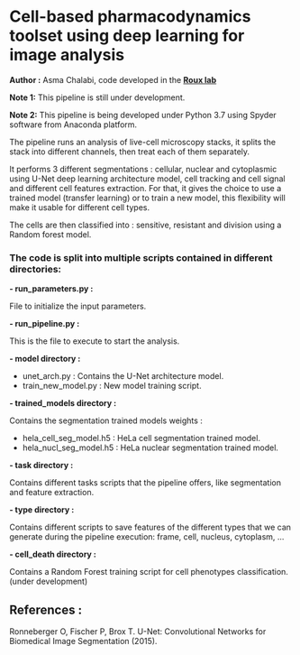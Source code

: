 # Cell-based pharmacodynamics toolset using deep learning for image analysis 
**Author :** Asma Chalabi, code developed in the [**Roux lab**](https://github.com/jrxlab) 


**Note 1:** This pipeline is still under development.

**Note 2:** This pipeline is being developed under Python 3.7 using Spyder software from Anaconda platform.


The pipeline runs an analysis of live-cell microscopy stacks, it splits the stack into different channels, then treat each of them separately. 

It performs 3 different segmentations : cellular, nuclear and cytoplasmic using U-Net deep learning architecture model, cell tracking and cell signal and different cell features extraction. For that, it gives
the choice to use a trained model (transfer learning) or to train a new model, this flexibility will make it
usable for different cell types.

The cells are then classified into : sensitive, resistant and division using a Random forest model.

### The code is split into multiple scripts contained in different directories:

**- run_parameters.py :**

  File to initialize the input parameters.

**- run_pipeline.py :**

  This is the file to execute to start the analysis.

**- model directory :**

  - unet_arch.py : Contains the U-Net architecture model.
  - train_new_model.py : New model training script.

**- trained_models directory :**

  Contains the segmentation trained models weights :
   - hela_cell_seg_model.h5 : HeLa cell segmentation trained model.
   - hela_nucl_seg_model.h5 : HeLa nuclear segmentation trained model.

**- task directory :**

  Contains different tasks scripts that the pipeline offers,
  like segmentation and feature extraction.

**- type directory :**

  Contains different scripts to save features of the different types that we can generate
  during the pipeline execution: frame, cell, nucleus, cytoplasm, ...

**- cell_death directory :**

  Contains a Random Forest training script for cell phenotypes classification. (under development)

## References :

Ronneberger O, Fischer P, Brox T. U-Net: Convolutional Networks for Biomedical Image Segmentation (2015).
